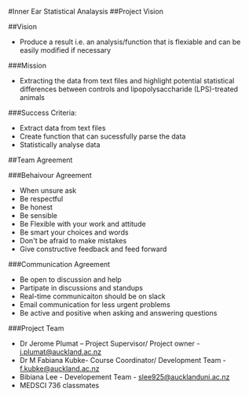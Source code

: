 #Inner Ear Statistical Analaysis 
##Project Vision

##Vision
- Produce a result i.e. an analysis/function that is flexiable and can be easily modified if necessary 

###Mission
- Extracting the data from text files and highlight potential statistical differences between controls and lipopolysaccharide (LPS)-treated animals

###Success Criteria: 
- Extract data from text files 
- Create function that can sucessfully parse the data
- Statistically analyse data

##Team Agreement 

###Behaivour Agreement 
- When unsure ask
- Be respectful
- Be honest
- Be sensible
- Be Flexible with your work and attitude 
- Be smart your choices and words
- Don't be afraid to make mistakes
- Give constructive feedback and feed forward 

###Communication Agreement 
- Be open to discussion and help
- Partipate in discussions and standups
- Real-time communicaiton should be on slack
- Email communication for less urgent problems 
- Be active and positive when asking and answering questions

###Project Team 
- Dr Jerome Plumat – Project Supervisor/ Project owner - j.plumat@auckland.ac.nz
- Dr M Fabiana Kubke- Course Coordinator/ Development Team - f.kubke@auckland.ac.nz 
- Bibiana Lee - Developement Team - slee925@aucklanduni.ac.nz
- MEDSCI 736 classmates 
